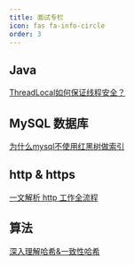 ```yaml
---
title: 面试专栏
icon: fas fa-info-circle
order: 3
---
```


## Java

[ThreadLocal如何保证线程安全？](https://www.yuanjava.cn/posts/threadlocal/)

## MySQL 数据库

[为什么mysql不使用红黑树做索引](https://www.yuanjava.cn/posts/mysqlindex/)

## http & https

[一文解析 http 工作全流程](https://www.yuanjava.cn/posts/http/)

## 算法

[深入理解哈希&一致性哈希](https://www.yuanjava.cn/posts/hash/)





